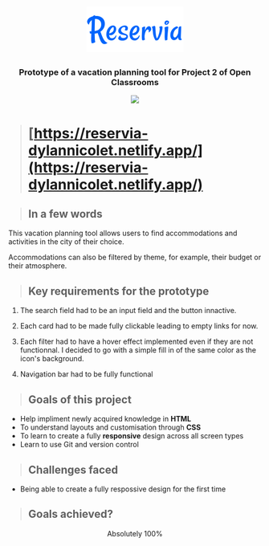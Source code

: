 <h1 align="center">
<img src="Images/logo/Reservia.svg"></h1>

<h3 align="center">Prototype of a vacation planning tool for Project 2 of Open Classrooms</h3>

<p align="center"><img src="README-Media/presentation.gif">

># **[https://reservia-dylannicolet.netlify.app/](https://reservia-dylannicolet.netlify.app/)**

>## **In a few words**
This vacation planning tool allows users to find accommodations and activities in the city of their choice. 

Accommodations can also be filtered by theme, for example, their budget or their atmosphere.

>## **Key requirements for the prototype**
1. The search field had to be an input field and the button innactive.

2. Each card had to be made fully clickable leading to empty links for now.

3. Each filter had to have a hover effect implemented even if they are not functionnal. I decided to go with a simple fill in of the same color as the icon's background.

4. Navigation bar had to be fully functional

>## **Goals of this project**
* Help impliment newly acquired knowledge in **HTML**
* To understand layouts and customisation through **CSS**
* To learn to create a fully **responsive** design across all screen types
* Learn to use Git and version control

>## **Challenges faced**
* Being able to create a fully respossive design for the first time

>## **Goals achieved?**

<p align="center">Absolutely 100%</p>